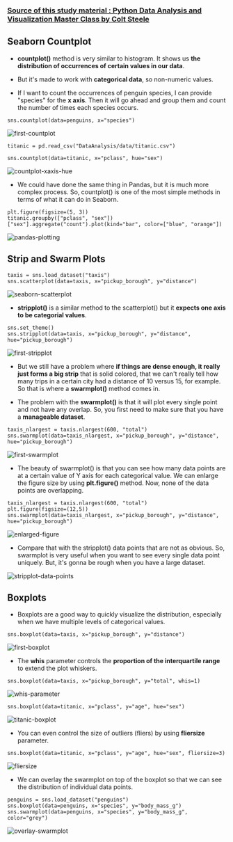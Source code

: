 ### [Source of this study material : Python Data Analysis and Visualization Master Class by Colt Steele](https://www.udemy.com/course/python-data-analysis-visualization/)


## Seaborn Countplot

- **countplot()** method is very similar to histogram. It shows us **the distribution of occurrences of certain values in our data**.


- But it's made to work with **categorical data**, so non-numeric values.


- If I want to count the occurrences of penguin species, I can provide "species" for the **x axis**. Then it will go ahead and group them and count the number of times each species occurs.


```
sns.countplot(data=penguins, x="species")
```


![first-countplot](/pictures/python/seaborn-categorical-plots/first-countplot.PNG "first countplot")


```
titanic = pd.read_csv("DataAnalysis/data/titanic.csv")

sns.countplot(data=titanic, x="pclass", hue="sex")
```

![countplot-xaxis-hue](/pictures/python/seaborn-categorical-plots/countplot-xaxis-hue.PNG "countplot xaxis and hue")


- We could have done the same thing in Pandas, but it is much more complex process. So, countplot() is one of the most simple methods in terms of what it can do in Seaborn.


```
plt.figure(figsize=(5, 3))
titanic.groupby(["pclass", "sex"])["sex"].aggregate("count").plot(kind="bar", color=["blue", "orange"])
```

![pandas-plotting](/pictures/python/seaborn-categorical-plots/pandas-plotting.PNG "pandas plotting")



## Strip and Swarm Plots


```
taxis = sns.load_dataset("taxis")
sns.scatterplot(data=taxis, x="pickup_borough", y="distance")
```

![seaborn-scatterplot](/pictures/python/seaborn-categorical-plots/seaborn-scatterplot.PNG "seaborn scatterplot")


- **stripplot()** is a similar method to the scatterplot() but it **expects one axis to be categorial values**.


```
sns.set_theme()
sns.stripplot(data=taxis, x="pickup_borough", y="distance", hue="pickup_borough")
```

![first-stripplot](/pictures/python/seaborn-categorical-plots/first-stripplot.PNG "first stripplot")


- But we still have a problem where **if things are dense enough, it really just forms a big strip** that is solid colored, that we can't really tell how many trips in a certain city had a distance of 10 versus 15, for example. So that is where a **swarmplot()** method comes in.


- The problem with the **swarmplot()** is that it will plot every single point and not have any overlap. So, you first need to make sure that you have a **manageable dataset**.


```
taxis_nlargest = taxis.nlargest(600, "total")
sns.swarmplot(data=taxis_nlargest, x="pickup_borough", y="distance", hue="pickup_borough")
```

![first-swarmplot](/pictures/python/seaborn-categorical-plots/first-swarmplot.PNG "first swarmplot")


- The beauty of swarmplot() is that you can see how many data points are at a certain value of Y axis for each categorical value. We can enlarge the figure size by using **plt.figure()** method. Now, none of the data points are overlapping.


```
taxis_nlargest = taxis.nlargest(600, "total")
plt.figure(figsize=(12,5))
sns.swarmplot(data=taxis_nlargest, x="pickup_borough", y="distance", hue="pickup_borough")
```


![enlarged-figure](/pictures/python/seaborn-categorical-plots/enlarged-figure.PNG "enlarged figure")


- Compare that with the stripplot() data points that are not as obvious. So, swarmplot is very useful when you want to see every single data point uniquely. But, it's gonna be rough when you have a large dataset.


![stripplot-data-points](/pictures/python/seaborn-categorical-plots/stripplot-overlapping-data-points.PNG "stripplot overlapping data points")



## Boxplots

- Boxplots are a good way to quickly visualize the distribution, especially when we have multiple levels of categorical values.


```
sns.boxplot(data=taxis, x="pickup_borough", y="distance")
```

![first-boxplot](/pictures/python/seaborn-categorical-plots/first-boxplot.PNG "first boxplot")


- The **whis** parameter controls the **proportion of the interquartile range** to extend the plot whiskers.


```
sns.boxplot(data=taxis, x="pickup_borough", y="total", whis=1)
```


![whis-parameter](/pictures/python/seaborn-categorical-plots/whis-proportion-of-the-interquartile-range.PNG "whis - the proportion of the interquartile range")


```
sns.boxplot(data=titanic, x="pclass", y="age", hue="sex")
```

![titanic-boxplot](/pictures/python/seaborn-categorical-plots/titanic-boxplot.PNG "titanic boxplot")


- You can even control the size of outliers (fliers) by using **fliersize** parameter.


```
sns.boxplot(data=titanic, x="pclass", y="age", hue="sex", fliersize=3)
```

![fliersize](/pictures/python/seaborn-categorical-plots/fliersize.PNG "fliersize")


- We can overlay the swarmplot on top of the boxplot so that we can see the distribution of individual data points.


```
penguins = sns.load_dataset("penguins")
sns.boxplot(data=penguins, x="species", y="body_mass_g")
sns.swarmplot(data=penguins, x="species", y="body_mass_g", color="grey")
```

![overlay-swarmplot](/pictures/python/seaborn-categorical-plots/overlay-swarmplot.PNG "overlay swarmplot")

